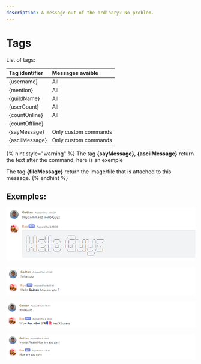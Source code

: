 ```yaml
---
description: A message out of the ordinary? No problem.
---
```


# Tags

List of tags:

| Tag identifier | Messages avaible |
| :--- | :--- |
| {username} | All |
| {mention} | All |
| {guildName} | All |
| {userCount} | All |
| {countOnline} | All |
| {countOffline} |  |
| {sayMessage} | Only custom commands |
| {asciiMessage} | Only custom commands |

{% hint style="warning" %}
The tag **{sayMessage}**, **{asciiMessage}** return the text after the command, here is an exemple   
  
The tag **{fileMessage}** return the image/file that is attached to this message.
{% endhint %}

## Exemples:

![{asciiMessage} example](../../.gitbook/assets/image%20%288%29.png)

![{username} example, the {mention} just mention user instead of saying her username](../../.gitbook/assets/image.png)

![{guildName} &amp; {userCount} examples, the {countOnline} and {countOffline} foreach all members and return count of members offline, online](../../.gitbook/assets/image%20%2813%29.png)

![{sayMessage} example](../../.gitbook/assets/image%20%286%29.png)


